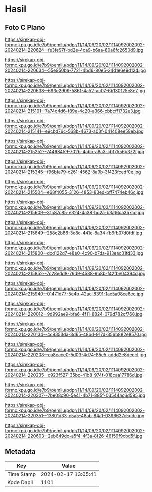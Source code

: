 # Hasil

## Foto C Plano

https://sirekap-obj-formc.kpu.go.id/e7b9/pemilu/pdpr/11/14/09/20/02/1114092002002-20240214-220624--fe3fe97f-bd2e-4ca9-b6aa-80a6fc2650d9.jpg

https://sirekap-obj-formc.kpu.go.id/e7b9/pemilu/pdpr/11/14/09/20/02/1114092002002-20240214-220634--55e950ba-7721-4bd6-80e5-24d1e6e9d12d.jpg

https://sirekap-obj-formc.kpu.go.id/e7b9/pemilu/pdpr/11/14/09/20/02/1114092002002-20240214-220638--693e2909-5861-4a52-ac07-6b130125e8e7.jpg

https://sirekap-obj-formc.kpu.go.id/e7b9/pemilu/pdpr/11/14/09/20/02/1114092002002-20240214-215101--7a74d4d6-f89e-4c20-a366-cbbcff1732e3.jpg

https://sirekap-obj-formc.kpu.go.id/e7b9/pemilu/pdpr/11/14/09/20/02/1114092002002-20240214-215141--e9cbd76c-568b-4673-a03f-041408ee58eb.jpg

https://sirekap-obj-formc.kpu.go.id/e7b9/pemilu/pdpr/11/14/09/20/02/1114092002002-20240214-215252--74468459-702b-4abb-a8a3-cbf7556b372f.jpg

https://sirekap-obj-formc.kpu.go.id/e7b9/pemilu/pdpr/11/14/09/20/02/1114092002002-20240214-215345--f96bfa79-c261-4562-8a9b-3f423fcedf0e.jpg

https://sirekap-obj-formc.kpu.go.id/e7b9/pemilu/pdpr/11/14/09/20/02/1114092002002-20240214-215504--e68f4055-3126-4853-83ed-bff7474eb46c.jpg

https://sirekap-obj-formc.kpu.go.id/e7b9/pemilu/pdpr/11/14/09/20/02/1114092002002-20240214-215609--31587c85-e324-4a38-bd2a-b3a16ca357cd.jpg

https://sirekap-obj-formc.kpu.go.id/e7b9/pemilu/pdpr/11/14/09/20/02/1114092002002-20240214-215649--258c2b86-3e8c-441e-8a34-fb6fb07d0fdf.jpg

https://sirekap-obj-formc.kpu.go.id/e7b9/pemilu/pdpr/11/14/09/20/02/1114092002002-20240214-215800--dcd122d7-e8e0-4c90-b7da-913eac31fd33.jpg

https://sirekap-obj-formc.kpu.go.id/e7b9/pemilu/pdpr/11/14/09/20/02/1114092002002-20240214-215852--7c28edd8-76d9-4538-9b8b-f42fbe04394d.jpg

https://sirekap-obj-formc.kpu.go.id/e7b9/pemilu/pdpr/11/14/09/20/02/1114092002002-20240214-215940--01471d77-5c4b-42ac-8391-1ae5a08cc6ec.jpg

https://sirekap-obj-formc.kpu.go.id/e7b9/pemilu/pdpr/11/14/09/20/02/1114092002002-20240214-220012--9d992ae9-bfa6-4f11-8824-079d782cf768.jpg

https://sirekap-obj-formc.kpu.go.id/e7b9/pemilu/pdpr/11/14/09/20/02/1114092002002-20240214-220134--4c9353da-3d65-48bd-917d-356b882e8570.jpg

https://sirekap-obj-formc.kpu.go.id/e7b9/pemilu/pdpr/11/14/09/20/02/1114092002002-20240214-220208--ca8cace0-5d03-4d74-85e5-addd2e8deecf.jpg

https://sirekap-obj-formc.kpu.go.id/e7b9/pemilu/pdpr/11/14/09/20/02/1114092002002-20240214-220235--c923f527-35bc-41b8-974f-018caa17786d.jpg

https://sirekap-obj-formc.kpu.go.id/e7b9/pemilu/pdpr/11/14/09/20/02/1114092002002-20240214-220307--7be08c90-5e41-4b71-885f-03544ac6d595.jpg

https://sirekap-obj-formc.kpu.go.id/e7b9/pemilu/pdpr/11/14/09/20/02/1114092002002-20240214-220351--13801d33-c5a5-48ab-84a1-0396637c5ddc.jpg

https://sirekap-obj-formc.kpu.go.id/e7b9/pemilu/pdpr/11/14/09/20/02/1114092002002-20240214-220603--2eb649dc-a5f4-4f3a-8f26-46159f9cbd5f.jpg


## Metadata

| Key        | Value               |
| ---------- | ------------------- |
| Time Stamp | 2024-02-17 13:05:41 |
| Kode Dapil | 1101                |



